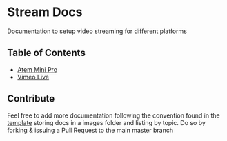 # Stream Docs
Documentation to setup video streaming for different platforms

## Table of Contents
* [Atem Mini Pro](atem-mini-pro)
* [Vimeo Live](vimeo-live)

## Contribute
Feel free to add more documentation following the convention found in the [template](_template) storing docs in a images folder and listing by topic.  Do so by forking & issuing a Pull Request to the main master branch
